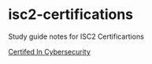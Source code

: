 # isc2-certifications
Study guide notes for ISC2 Certificartions

[Certifed In Cybersecurity](/Certified%20In%20Cybersecurity%20(CC)/README.md)
